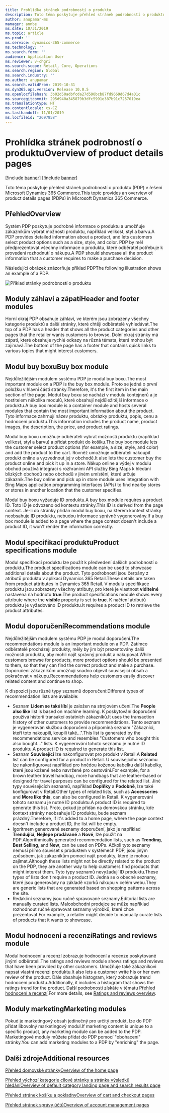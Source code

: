 ```yaml
---
title: Prohlídka stránek podrobností o produktu
description: Toto téma poskytuje přehled stránek podrobností o produktu (PDP) v řešení Microsoft Dynamics 365 Commerce.
author: anupamar-ms
manager: annbe
ms.date: 10/31/2019
ms.topic: article
ms.prod: ''
ms.service: dynamics-365-commerce
ms.technology: ''
ms.search.form: ''
audience: Application User
ms.reviewer: v-chgri
ms.search.scope: Retail, Core, Operations
ms.search.region: Global
ms.search.industry: ''
ms.author: anupamar
ms.search.validFrom: 2019-10-31
ms.dyn365.ops.version: Release 10.0.5
ms.openlocfilehash: 3b02d50adbfcda27d590bcb87fd9669d67d4a01c
ms.sourcegitcommit: 295d940a345879b3dfc5991e387b91c7257019ea
ms.translationtype: HT
ms.contentlocale: cs-CZ
ms.lasthandoff: 11/01/2019
ms.locfileid: "2697858"
---
```

# <a name="overview-of-product-details-pages"></a><span data-ttu-id="2e333-103">Prohlídka stránek podrobností o produktu</span><span class="sxs-lookup"><span data-stu-id="2e333-103">Overview of product details pages</span></span>

[!include [banner](includes/preview-banner.md)]
[!include [banner](includes/banner.md)]

<span data-ttu-id="2e333-104">Toto téma poskytuje přehled stránek podrobností o produktu (PDP) v řešení Microsoft Dynamics 365 Commerce.</span><span class="sxs-lookup"><span data-stu-id="2e333-104">This topic provides an overview of product details pages (PDPs) in Microsoft Dynamics 365 Commerce.</span></span>

## <a name="overview"></a><span data-ttu-id="2e333-105">Přehled</span><span class="sxs-lookup"><span data-stu-id="2e333-105">Overview</span></span>

<span data-ttu-id="2e333-106">Systém PDP poskytuje podrobné informace o produktu a umožňuje zákazníkům vybrat možnosti produktu, například velikost, styl a barvu.</span><span class="sxs-lookup"><span data-stu-id="2e333-106">A PDP provides detailed information about a product, and lets customers select product options such as a size, style, and color.</span></span> <span data-ttu-id="2e333-107">PDP by měl předprezentovat všechny informace o produktu, které odběratel potřebuje k provedení rozhodnutí o nákupu.</span><span class="sxs-lookup"><span data-stu-id="2e333-107">A PDP should showcase all the product information that a customer requires to make a purchase decision.</span></span>

<span data-ttu-id="2e333-108">Následující obrázek znázorňuje příklad PDP</span><span class="sxs-lookup"><span data-stu-id="2e333-108">The following illustration shows an example of a PDP.</span></span>

![Příklad stránky podrobností o produktu](./media/pdp.PNG)

## <a name="header-and-footer-modules"></a><span data-ttu-id="2e333-110">Moduly záhlaví a zápatí</span><span class="sxs-lookup"><span data-stu-id="2e333-110">Header and footer modules</span></span>

<span data-ttu-id="2e333-111">Horní okraj PDP obsahuje záhlaví, ve kterém jsou zobrazeny všechny kategorie produktů a další stránky, které chtějí odběratelé vyhledávat.</span><span class="sxs-lookup"><span data-stu-id="2e333-111">The top of a PDP has a header that shows all the product categories and other pages that the retailer wants customers to browse.</span></span> <span data-ttu-id="2e333-112">Dolní okraj stránky má zápatí, které obsahuje rychlé odkazy na různá témata, která mohou být zajímavá.</span><span class="sxs-lookup"><span data-stu-id="2e333-112">The bottom of the page has a footer that contains quick links to various topics that might interest customers.</span></span>

## <a name="buy-box-module"></a><span data-ttu-id="2e333-113">Modul buy boxu</span><span class="sxs-lookup"><span data-stu-id="2e333-113">Buy box module</span></span>

<span data-ttu-id="2e333-114">Nejdůležitějším modulem systému PDP je modul buy boxu.</span><span class="sxs-lookup"><span data-stu-id="2e333-114">The most important module on a PDP is the buy box module.</span></span> <span data-ttu-id="2e333-115">Proto se jedná o první položku v hlavní části stránky.</span><span class="sxs-lookup"><span data-stu-id="2e333-115">Therefore, it's the first item in the main section of the page.</span></span> <span data-ttu-id="2e333-116">Modul buy boxu se nachází v modulu kontejnerů a je hostitelem několika modulů, které obsahují nejdůležitější informace o produktu.</span><span class="sxs-lookup"><span data-stu-id="2e333-116">A buy box module is a container module and hosts several modules that contain the most important information about the product.</span></span> <span data-ttu-id="2e333-117">Tyto informace zahrnují název produktu, obrázky produktu, popis, cenu a hodnocení produktu.</span><span class="sxs-lookup"><span data-stu-id="2e333-117">This information includes the product name, product images, the description, the price, and product ratings.</span></span>

<span data-ttu-id="2e333-118">Modul buy boxu umožňuje odběrateli vybrat možnosti produktu (například velikost, styl a barvu) a přidat produkt do košíku.</span><span class="sxs-lookup"><span data-stu-id="2e333-118">The buy box module lets the customer select product options (for example, a size, style, and color) and add the product to the cart.</span></span> <span data-ttu-id="2e333-119">Rovněž umožňuje odběrateli nakoupit produkt online a vyzvednout jej v obchodě.</span><span class="sxs-lookup"><span data-stu-id="2e333-119">It also lets the customer buy the product online and pick it up in a store.</span></span> <span data-ttu-id="2e333-120">Nákup online a výdej v modulu obchod používá integraci s rozhraními API služby Bing Maps k hledání blízkých obchodů nebo obchodů v jiném umístění, které určuje zákazník.</span><span class="sxs-lookup"><span data-stu-id="2e333-120">The buy online and pick up in store module uses integration with Bing Maps application programming interfaces (APIs) to find nearby stores or stores in another location that the customer specifies.</span></span>

<span data-ttu-id="2e333-121">Modul buy boxu vyžaduje ID produktu.</span><span class="sxs-lookup"><span data-stu-id="2e333-121">A buy box module requires a product ID.</span></span> <span data-ttu-id="2e333-122">Toto ID je odvozeno od kontextu stránky.</span><span class="sxs-lookup"><span data-stu-id="2e333-122">This ID is derived from the page context.</span></span> <span data-ttu-id="2e333-123">Je-li do stránky přidán modul buy boxu, na kterém kontext stránky neobsahuje ID produktu, nebudou informace správně vygenerovány.</span><span class="sxs-lookup"><span data-stu-id="2e333-123">If a buy box module is added to a page where the page context doesn't include a product ID, it won't render the information correctly.</span></span>

## <a name="product-specifications-module"></a><span data-ttu-id="2e333-124">Modul specifikací produktu</span><span class="sxs-lookup"><span data-stu-id="2e333-124">Product specifications module</span></span>

<span data-ttu-id="2e333-125">Modul specifikací produktu lze použít k předvedení dalších podrobností o produktu.</span><span class="sxs-lookup"><span data-stu-id="2e333-125">The product specifications module can be used to showcase additional details about the product.</span></span> <span data-ttu-id="2e333-126">Tyto podrobnosti jsou čerpány z atributů produktu v aplikaci Dynamics 365 Retail.</span><span class="sxs-lookup"><span data-stu-id="2e333-126">These details are taken from product attributes in Dynamics 365 Retail.</span></span> <span data-ttu-id="2e333-127">V modulu specifikace produktu jsou zobrazeny všechny atributy, pro které je vlastnost **viditelné** nastavena na hodnotu **true**.</span><span class="sxs-lookup"><span data-stu-id="2e333-127">The product specifications module shows every attribute where the **visible** property is set to **true**.</span></span> <span data-ttu-id="2e333-128">K načtení atributů produktu je vyžadováno ID produktu.</span><span class="sxs-lookup"><span data-stu-id="2e333-128">It requires a product ID to retrieve the product attributes.</span></span>

## <a name="recommendations-module"></a><span data-ttu-id="2e333-129">Modul doporučení</span><span class="sxs-lookup"><span data-stu-id="2e333-129">Recommendations module</span></span>

<span data-ttu-id="2e333-130">Nejdůležitějším modulem systému PDP je modul doporučení.</span><span class="sxs-lookup"><span data-stu-id="2e333-130">The recommendations module is an important module on a PDP.</span></span> <span data-ttu-id="2e333-131">Zatímco odběratelé procházejí produkty, měly by jim být prezentovány další možnosti produktu, aby mohli najít správný produkt a nakupovat.</span><span class="sxs-lookup"><span data-stu-id="2e333-131">While customers browse for products, more product options should be presented to them, so that they can find the correct product and make a purchase.</span></span> <span data-ttu-id="2e333-132">Doporučení zákazníkům umožňují snadno objevit související obsah a pokračovat v nákupu.</span><span class="sxs-lookup"><span data-stu-id="2e333-132">Recommendations help customers easily discover related content and continue to shop.</span></span>

<span data-ttu-id="2e333-133">K dispozici jsou různé typy seznamů doporučení:</span><span class="sxs-lookup"><span data-stu-id="2e333-133">Different types of recommendation lists are available:</span></span>

- <span data-ttu-id="2e333-134">Seznam **Lidem se také líbí** je založen na strojovém učení.</span><span class="sxs-lookup"><span data-stu-id="2e333-134">The **People also like** list is based on machine learning.</span></span> <span data-ttu-id="2e333-135">K poskytování doporučení používá historii transakcí ostatních zákazníků.</span><span class="sxs-lookup"><span data-stu-id="2e333-135">It uses the transaction history of other customers to provide recommendations.</span></span> <span data-ttu-id="2e333-136">Tento seznam je vygenerován službou doporučení a připomíná seznam "Zákazníci, kteří toto nakoupili, koupili také...".</span><span class="sxs-lookup"><span data-stu-id="2e333-136">This list is generated by the recommendations service and resembles "Customers who bought this also bought..." lists.</span></span> <span data-ttu-id="2e333-137">K vygenerování tohoto seznamu je nutné ID produktu.</span><span class="sxs-lookup"><span data-stu-id="2e333-137">A product ID is required to generate this list.</span></span>
- <span data-ttu-id="2e333-138">Seznam **Související** lze nakonfigurovat pro produkt v Retail.</span><span class="sxs-lookup"><span data-stu-id="2e333-138">A **Related** list can be configured for a product in Retail.</span></span> <span data-ttu-id="2e333-139">U souvisejícího seznamu lze nakonfigurovat například pro hnědou koženou kabelku další kabelky, které jsou kožené nebo navržené pro cestování.</span><span class="sxs-lookup"><span data-stu-id="2e333-139">For example, for a brown leather travel handbag, more handbags that are leather-based or designed for travel purposes can be configured for the related list.</span></span> <span data-ttu-id="2e333-140">Jiné typy souvisejících seznamů, například **Doplňky** a **Podobně**, lze také konfigurovat v Retail.</span><span class="sxs-lookup"><span data-stu-id="2e333-140">Other types of related lists, such as **Accessories** and **More like this**, can also be configured in Retail.</span></span> <span data-ttu-id="2e333-141">K vygenerování tohoto seznamu je nutné ID produktu.</span><span class="sxs-lookup"><span data-stu-id="2e333-141">A product ID is required to generate this list.</span></span> <span data-ttu-id="2e333-142">Proto, pokud je přidán na domovskou stránku, kde kontext stránky neobsahuje ID produktu, bude seznam prázdný.</span><span class="sxs-lookup"><span data-stu-id="2e333-142">Therefore, if it's added to a home page, where the page context doesn't include a product ID, the list will be empty.</span></span>
- <span data-ttu-id="2e333-143">lgoritmem generované seznamy doporučení, jako je například **Trendující**, **Nejlepe prodávané** a **Nové**, lze použít na PDP.</span><span class="sxs-lookup"><span data-stu-id="2e333-143">Algorithmically generated recommendation lists, such as **Trending**, **Best Selling**, and **New**, can be used on PDPs.</span></span> <span data-ttu-id="2e333-144">Ačkoli tyto seznamy nemusí přímo souviset s produktem v systémech PDP, jsou jiným způsobem, jak zákazníkům pomoci najít produkty, které je mohou zajímat.</span><span class="sxs-lookup"><span data-stu-id="2e333-144">Although these lists might not be directly related to the product on the PDP, they are another way to help customers find products that might interest them.</span></span> <span data-ttu-id="2e333-145">Tyto typy seznamů nevyžadují ID produktu.</span><span class="sxs-lookup"><span data-stu-id="2e333-145">These types of lists don't require a product ID.</span></span> <span data-ttu-id="2e333-146">Jedná se o obecné seznamy, které jsou generovány na základě vzorků nákupu v celém webu.</span><span class="sxs-lookup"><span data-stu-id="2e333-146">They are generic lists that are generated based on shopping patterns across the site.</span></span>
- <span data-ttu-id="2e333-147">Redakční seznamy jsou ručně spravované seznamy.</span><span class="sxs-lookup"><span data-stu-id="2e333-147">Editorial lists are manually curated lists.</span></span> <span data-ttu-id="2e333-148">Maloobchodní prodejce se může například rozhodnout ručně spravovat seznamy výrobků, které chce prezentovat.</span><span class="sxs-lookup"><span data-stu-id="2e333-148">For example, a retailer might decide to manually curate lists of products that it wants to showcase.</span></span>

## <a name="ratings-and-reviews-module"></a><span data-ttu-id="2e333-149">Modul hodnocení a recenzí</span><span class="sxs-lookup"><span data-stu-id="2e333-149">Ratings and reviews module</span></span>

<span data-ttu-id="2e333-150">Modul hodnocení a recenzí zobrazuje hodnocení a recenze poskytované jinými odběrateli.</span><span class="sxs-lookup"><span data-stu-id="2e333-150">The ratings and reviews module shows ratings and reviews that have been provided by other customers.</span></span> <span data-ttu-id="2e333-151">Umožňuje také zákazníkovi napsat vlastní recenzi produktu.</span><span class="sxs-lookup"><span data-stu-id="2e333-151">It also lets a customer write his or her own review of the product.</span></span> <span data-ttu-id="2e333-152">Dále obsahuje histogram, který zobrazuje trend hodnocení produktu.</span><span class="sxs-lookup"><span data-stu-id="2e333-152">Additionally, it includes a histogram that shows the ratings trend for the product.</span></span> <span data-ttu-id="2e333-153">Další podrobnosti získáte v tématu [Přehled hodnocení a recenzí](ratings-reviews-overview.md).</span><span class="sxs-lookup"><span data-stu-id="2e333-153">For more details, see [Ratings and reviews overview](ratings-reviews-overview.md).</span></span>

## <a name="marketing-modules"></a><span data-ttu-id="2e333-154">Moduly marketing</span><span class="sxs-lookup"><span data-stu-id="2e333-154">Marketing modules</span></span>

<span data-ttu-id="2e333-155">Pokud je marketingový obsah jedinečný pro určitý produkt, lze do PDP přidat libovolný marketingový modul.</span><span class="sxs-lookup"><span data-stu-id="2e333-155">If marketing content is unique to a specific product, any marketing module can be added to the PDP.</span></span> <span data-ttu-id="2e333-156">Marketingové moduly můžete přidat do PDP pomocí "obohacení" stránky.</span><span class="sxs-lookup"><span data-stu-id="2e333-156">You can add marketing modules to a PDP by "enriching" the page.</span></span> 

## <a name="additional-resources"></a><span data-ttu-id="2e333-157">Další zdroje</span><span class="sxs-lookup"><span data-stu-id="2e333-157">Additional resources</span></span>

[<span data-ttu-id="2e333-158">Přehled domovské stránky</span><span class="sxs-lookup"><span data-stu-id="2e333-158">Overview of the home page</span></span>](quick-tour-home-page.md)

[<span data-ttu-id="2e333-159">Přehled výchozí kategorie cílové stránky a stránka výsledků hledání</span><span class="sxs-lookup"><span data-stu-id="2e333-159">Overview of default category landing page and search results page</span></span>](category-search-page-overview.md)

[<span data-ttu-id="2e333-160">Přehled stránek košíku a pokladny</span><span class="sxs-lookup"><span data-stu-id="2e333-160">Overview of cart and checkout pages</span></span>](quick-tour-cart-checkout.md)

[<span data-ttu-id="2e333-161">Přehled stránek správy účtů</span><span class="sxs-lookup"><span data-stu-id="2e333-161">Overview of account management pages</span></span>](quick-tour-account-management.md)
